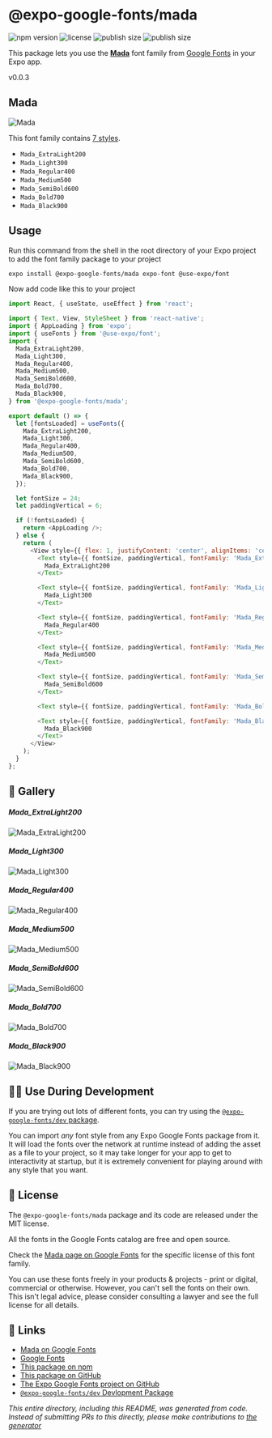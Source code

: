 # @expo-google-fonts/mada

![npm version](https://flat.badgen.net/npm/v/@expo-google-fonts/mada)
![license](https://flat.badgen.net/github/license/expo/google-fonts)
![publish size](https://flat.badgen.net/packagephobia/install/@expo-google-fonts/mada)
![publish size](https://flat.badgen.net/packagephobia/publish/@expo-google-fonts/mada)

This package lets you use the [**Mada**](https://fonts.google.com/specimen/Mada) font family from [Google Fonts](https://fonts.google.com/) in your Expo app.

v0.0.3

## Mada

![Mada](./font-family.png)

This font family contains [7 styles](#-gallery).

- `Mada_ExtraLight200`
- `Mada_Light300`
- `Mada_Regular400`
- `Mada_Medium500`
- `Mada_SemiBold600`
- `Mada_Bold700`
- `Mada_Black900`

## Usage

Run this command from the shell in the root directory of your Expo project to add the font family package to your project
```sh
expo install @expo-google-fonts/mada expo-font @use-expo/font
```

Now add code like this to your project
```js
import React, { useState, useEffect } from 'react';

import { Text, View, StyleSheet } from 'react-native';
import { AppLoading } from 'expo';
import { useFonts } from '@use-expo/font';
import {
  Mada_ExtraLight200,
  Mada_Light300,
  Mada_Regular400,
  Mada_Medium500,
  Mada_SemiBold600,
  Mada_Bold700,
  Mada_Black900,
} from '@expo-google-fonts/mada';

export default () => {
  let [fontsLoaded] = useFonts({
    Mada_ExtraLight200,
    Mada_Light300,
    Mada_Regular400,
    Mada_Medium500,
    Mada_SemiBold600,
    Mada_Bold700,
    Mada_Black900,
  });

  let fontSize = 24;
  let paddingVertical = 6;

  if (!fontsLoaded) {
    return <AppLoading />;
  } else {
    return (
      <View style={{ flex: 1, justifyContent: 'center', alignItems: 'center' }}>
        <Text style={{ fontSize, paddingVertical, fontFamily: 'Mada_ExtraLight200' }}>
          Mada_ExtraLight200
        </Text>

        <Text style={{ fontSize, paddingVertical, fontFamily: 'Mada_Light300' }}>
          Mada_Light300
        </Text>

        <Text style={{ fontSize, paddingVertical, fontFamily: 'Mada_Regular400' }}>
          Mada_Regular400
        </Text>

        <Text style={{ fontSize, paddingVertical, fontFamily: 'Mada_Medium500' }}>
          Mada_Medium500
        </Text>

        <Text style={{ fontSize, paddingVertical, fontFamily: 'Mada_SemiBold600' }}>
          Mada_SemiBold600
        </Text>

        <Text style={{ fontSize, paddingVertical, fontFamily: 'Mada_Bold700' }}>Mada_Bold700</Text>

        <Text style={{ fontSize, paddingVertical, fontFamily: 'Mada_Black900' }}>
          Mada_Black900
        </Text>
      </View>
    );
  }
};

```

## 🔡 Gallery

##### Mada_ExtraLight200
![Mada_ExtraLight200](./9e8f4edc7b74697883d4382000502d7429481f7ccc59b65ac62c28e99481cbc3.ttf.png)

##### Mada_Light300
![Mada_Light300](./4987425fde45e8da45ede3fad409b0ac00e32ca0255a60b44b8e1f701764346c.ttf.png)

##### Mada_Regular400
![Mada_Regular400](./9e3c24ab83037a6d4fc5b72d068caaa6a0767414bd20d7defe31c562ced6d6e7.ttf.png)

##### Mada_Medium500
![Mada_Medium500](./c3e70bf71ab0557ddd82906726c36d89e199792db1997040b1599f61e00acd78.ttf.png)

##### Mada_SemiBold600
![Mada_SemiBold600](./052e0e0f174e9e8ff63bf2a85f70db6cc59d3391a016a31ace8e20c49d0fa0d6.ttf.png)

##### Mada_Bold700
![Mada_Bold700](./b94e1f9c917ae40e5e6b8d95fe24de1817e37942aafb9b9310d5e0d4b049221a.ttf.png)

##### Mada_Black900
![Mada_Black900](./7746a4ca1c6767a971c0db31ec18594fa5211adcc318e293d27b55efc36bded9.ttf.png)


## 👩‍💻 Use During Development

If you are trying out lots of different fonts, you can try using the [`@expo-google-fonts/dev` package](https://github.com/expo/google-fonts/tree/master/font-packages/dev#readme).

You can import *any* font style from any Expo Google Fonts package from it. It will load the fonts
over the network at runtime instead of adding the asset as a file to your project, so it may take longer
for your app to get to interactivity at startup, but it is extremely convenient
for playing around with any style that you want.

## 📖 License

The `@expo-google-fonts/mada` package and its code are released under the MIT license.

All the fonts in the Google Fonts catalog are free and open source.

Check the [Mada page on Google Fonts](https://fonts.google.com/specimen/Mada) for the specific license of this font family.

You can use these fonts freely in your products & projects - print or digital, commercial or otherwise. However, you can't sell the fonts on their own. This isn't legal advice, please consider consulting a lawyer and see the full license for all details.

## 🔗 Links

- [Mada on Google Fonts](https://fonts.google.com/specimen/Mada)
- [Google Fonts](https://fonts.google.com/)
- [This package on npm](https://www.npmjs.com/package/@expo-google-fonts/mada)
- [This package on GitHub](https://github.com/expo/google-fonts/tree/master/font-packages/mada)
- [The Expo Google Fonts project on GitHub](https://github.com/expo/google-fonts)
- [`@expo-google-fonts/dev` Devlopment Package](https://github.com/expo/google-fonts/tree/master/font-packages/dev)


*This entire directory, including this README, was generated from code. Instead of submitting PRs to this directly, please make contributions to [the generator](https://github.com/expo/google-fonts/tree/master/packages/generator)*
